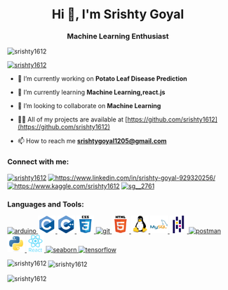 <h1 align="center">Hi 👋, I'm Srishty Goyal</h1>
<h3 align="center">Machine Learning Enthusiast</h3>

<p align="left"> <img src="https://komarev.com/ghpvc/?username=srishty1612&label=Profile%20views&color=0e75b6&style=flat" alt="srishty1612" /> </p>


<p align="left"> <a href="[https://twitter.com/srishty1612](https://www.linkedin.com/in/srishty-goyal-929320256/)" target="blank"><img src="https://img.shields.io/twitter/follow/srishty1612?logo=twitter&style=for-the-badge" alt="srishty1612" /></a> </p>

- 🔭 I’m currently working on **Potato Leaf Disease Prediction**

- 🌱 I’m currently learning **Machine Learning,react.js**

- 👯 I’m looking to collaborate on **Machine Learning**

- 👨‍💻 All of my projects are available at [https://github.com/srishty1612](https://github.com/srishty1612)

- 📫 How to reach me **srishtygoyal1205@gmail.com**

<h3 align="left">Connect with me:</h3>
<p align="left">
<a href="https://twitter.com/srishty1612" target="blank"><img align="center" src="https://raw.githubusercontent.com/rahuldkjain/github-profile-readme-generator/master/src/images/icons/Social/twitter.svg" alt="srishty1612" height="30" width="40" /></a>
<a href="https://linkedin.com/in/https://www.linkedin.com/in/srishty-goyal-929320256/" target="blank"><img align="center" src="https://raw.githubusercontent.com/rahuldkjain/github-profile-readme-generator/master/src/images/icons/Social/linked-in-alt.svg" alt="https://www.linkedin.com/in/srishty-goyal-929320256/" height="30" width="40" /></a>
<a href="https://kaggle.com/https://www.kaggle.com/srishty1612" target="blank"><img align="center" src="https://raw.githubusercontent.com/rahuldkjain/github-profile-readme-generator/master/src/images/icons/Social/kaggle.svg" alt="https://www.kaggle.com/srishty1612" height="30" width="40" /></a>
<a href="https://instagram.com/sg__2761" target="blank"><img align="center" src="https://raw.githubusercontent.com/rahuldkjain/github-profile-readme-generator/master/src/images/icons/Social/instagram.svg" alt="sg__2761" height="30" width="40" /></a>
</p>

<h3 align="left">Languages and Tools:</h3>
<p align="left"> <a href="https://www.arduino.cc/" target="_blank" rel="noreferrer"> <img src="https://cdn.worldvectorlogo.com/logos/arduino-1.svg" alt="arduino" width="40" height="40"/> </a> <a href="https://www.cprogramming.com/" target="_blank" rel="noreferrer"> <img src="https://raw.githubusercontent.com/devicons/devicon/master/icons/c/c-original.svg" alt="c" width="40" height="40"/> </a> <a href="https://www.w3schools.com/cpp/" target="_blank" rel="noreferrer"> <img src="https://raw.githubusercontent.com/devicons/devicon/master/icons/cplusplus/cplusplus-original.svg" alt="cplusplus" width="40" height="40"/> </a> <a href="https://www.w3schools.com/css/" target="_blank" rel="noreferrer"> <img src="https://raw.githubusercontent.com/devicons/devicon/master/icons/css3/css3-original-wordmark.svg" alt="css3" width="40" height="40"/> </a> <a href="https://git-scm.com/" target="_blank" rel="noreferrer"> <img src="https://www.vectorlogo.zone/logos/git-scm/git-scm-icon.svg" alt="git" width="40" height="40"/> </a> <a href="https://www.w3.org/html/" target="_blank" rel="noreferrer"> <img src="https://raw.githubusercontent.com/devicons/devicon/master/icons/html5/html5-original-wordmark.svg" alt="html5" width="40" height="40"/> </a> <a href="https://www.linux.org/" target="_blank" rel="noreferrer"> <img src="https://raw.githubusercontent.com/devicons/devicon/master/icons/linux/linux-original.svg" alt="linux" width="40" height="40"/> </a> <a href="https://www.mysql.com/" target="_blank" rel="noreferrer"> <img src="https://raw.githubusercontent.com/devicons/devicon/master/icons/mysql/mysql-original-wordmark.svg" alt="mysql" width="40" height="40"/> </a> <a href="https://pandas.pydata.org/" target="_blank" rel="noreferrer"> <img src="https://raw.githubusercontent.com/devicons/devicon/2ae2a900d2f041da66e950e4d48052658d850630/icons/pandas/pandas-original.svg" alt="pandas" width="40" height="40"/> </a> <a href="https://postman.com" target="_blank" rel="noreferrer"> <img src="https://www.vectorlogo.zone/logos/getpostman/getpostman-icon.svg" alt="postman" width="40" height="40"/> </a> <a href="https://www.python.org" target="_blank" rel="noreferrer"> <img src="https://raw.githubusercontent.com/devicons/devicon/master/icons/python/python-original.svg" alt="python" width="40" height="40"/> </a> <a href="https://reactjs.org/" target="_blank" rel="noreferrer"> <img src="https://raw.githubusercontent.com/devicons/devicon/master/icons/react/react-original-wordmark.svg" alt="react" width="40" height="40"/> </a> <a href="https://seaborn.pydata.org/" target="_blank" rel="noreferrer"> <img src="https://seaborn.pydata.org/_images/logo-mark-lightbg.svg" alt="seaborn" width="40" height="40"/> </a> <a href="https://www.tensorflow.org" target="_blank" rel="noreferrer"> <img src="https://www.vectorlogo.zone/logos/tensorflow/tensorflow-icon.svg" alt="tensorflow" width="40" height="40"/> </a> </p>

<p><img align="left" src="https://github-readme-stats.vercel.app/api/top-langs?username=srishty1612&show_icons=true&locale=en&layout=compact" alt="srishty1612" /></p>

<p>&nbsp;<img align="center" src="https://github-readme-stats.vercel.app/api?username=srishty1612&show_icons=true&locale=en" alt="srishty1612" /></p>

<p><img align="center" src="https://github-readme-streak-stats.herokuapp.com/?user=srishty1612&" alt="srishty1612" /></p>
